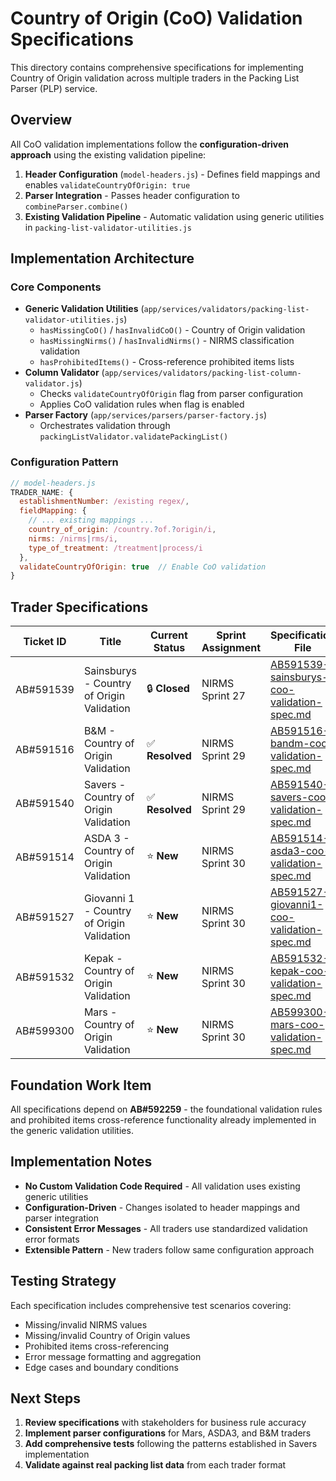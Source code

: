 # Country of Origin (CoO) Validation Specifications

This directory contains comprehensive specifications for implementing Country of Origin validation across multiple traders in the Packing List Parser (PLP) service.

## Overview

All CoO validation implementations follow the **configuration-driven approach** using the existing validation pipeline:

1. **Header Configuration** (`model-headers.js`) - Defines field mappings and enables `validateCountryOfOrigin: true`
2. **Parser Integration** - Passes header configuration to `combineParser.combine()`
3. **Existing Validation Pipeline** - Automatic validation using generic utilities in `packing-list-validator-utilities.js`

## Implementation Architecture

### Core Components

- **Generic Validation Utilities** (`app/services/validators/packing-list-validator-utilities.js`)
  - `hasMissingCoO()` / `hasInvalidCoO()` - Country of Origin validation
  - `hasMissingNirms()` / `hasInvalidNirms()` - NIRMS classification validation
  - `hasProhibitedItems()` - Cross-reference prohibited items lists
- **Column Validator** (`app/services/validators/packing-list-column-validator.js`)
  - Checks `validateCountryOfOrigin` flag from parser configuration
  - Applies CoO validation rules when flag is enabled
- **Parser Factory** (`app/services/parsers/parser-factory.js`)
  - Orchestrates validation through `packingListValidator.validatePackingList()`

### Configuration Pattern

```javascript
// model-headers.js
TRADER_NAME: {
  establishmentNumber: /existing regex/,
  fieldMapping: {
    // ... existing mappings ...
    country_of_origin: /country.?of.?origin/i,
    nirms: /nirms|rms/i,
    type_of_treatment: /treatment|process/i
  },
  validateCountryOfOrigin: true  // Enable CoO validation
}
```

## Trader Specifications

| Ticket ID | Title                                     | Current Status  | Sprint Assignment | Specification File                                                                       |
| --------- | ----------------------------------------- | --------------- | ----------------- | ---------------------------------------------------------------------------------------- |
| AB#591539 | Sainsburys - Country of Origin Validation | 🔒 **Closed**   | NIRMS Sprint 27   | [AB591539-sainsburys-coo-validation-spec.md](AB591539-sainsburys-coo-validation-spec.md) |
| AB#591516 | B&M - Country of Origin Validation        | ✅ **Resolved** | NIRMS Sprint 29   | [AB591516-bandm-coo-validation-spec.md](AB591516-bandm-coo-validation-spec.md)           |
| AB#591540 | Savers - Country of Origin Validation     | ✅ **Resolved** | NIRMS Sprint 29   | [AB591540-savers-coo-validation-spec.md](AB591540-savers-coo-validation-spec.md)         |
| AB#591514 | ASDA 3 - Country of Origin Validation     | ⭐ **New**      | NIRMS Sprint 30   | [AB591514-asda3-coo-validation-spec.md](AB591514-asda3-coo-validation-spec.md)           |
| AB#591527 | Giovanni 1 - Country of Origin Validation | ⭐ **New**      | NIRMS Sprint 30   | [AB591527-giovanni1-coo-validation-spec.md](AB591527-giovanni1-coo-validation-spec.md)   |
| AB#591532 | Kepak - Country of Origin Validation      | ⭐ **New**      | NIRMS Sprint 30   | [AB591532-kepak-coo-validation-spec.md](AB591532-kepak-coo-validation-spec.md)           |
| AB#599300 | Mars - Country of Origin Validation       | ⭐ **New**      | NIRMS Sprint 30   | [AB599300-mars-coo-validation-spec.md](AB599300-mars-coo-validation-spec.md)             |

## Foundation Work Item

All specifications depend on **AB#592259** - the foundational validation rules and prohibited items cross-reference functionality already implemented in the generic validation utilities.

## Implementation Notes

- **No Custom Validation Code Required** - All validation uses existing generic utilities
- **Configuration-Driven** - Changes isolated to header mappings and parser integration
- **Consistent Error Messages** - All traders use standardized validation error formats
- **Extensible Pattern** - New traders follow same configuration approach

## Testing Strategy

Each specification includes comprehensive test scenarios covering:

- Missing/invalid NIRMS values
- Missing/invalid Country of Origin values
- Prohibited items cross-referencing
- Error message formatting and aggregation
- Edge cases and boundary conditions

## Next Steps

1. **Review specifications** with stakeholders for business rule accuracy
2. **Implement parser configurations** for Mars, ASDA3, and B&M traders
3. **Add comprehensive tests** following the patterns established in Savers implementation
4. **Validate against real packing list data** from each trader format
